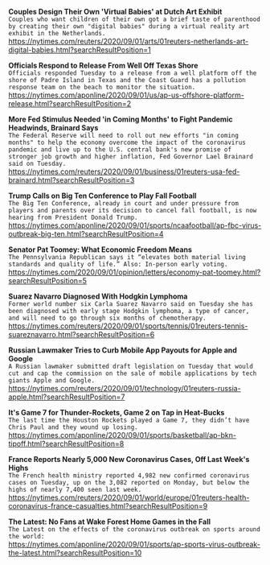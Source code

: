 **Couples Design Their Own 'Virtual Babies' at Dutch Art Exhibit**\
`Couples who want children of their own got a brief taste of parenthood by creating their own "digital babies" during a virtual reality art exhibit in the Netherlands.`\
https://nytimes.com/reuters/2020/09/01/arts/01reuters-netherlands-art-digital-babies.html?searchResultPosition=1

**Officials Respond to Release From Well Off Texas Shore**\
`Officials responded Tuesday to a release from a well platform off the shore of Padre Island in Texas and the Coast Guard has a pollution response team on the beach to monitor the situation.`\
https://nytimes.com/aponline/2020/09/01/us/ap-us-offshore-platform-release.html?searchResultPosition=2

**More Fed Stimulus Needed 'in Coming Months' to Fight Pandemic Headwinds, Brainard Says**\
`The Federal Reserve will need to roll out new efforts "in coming months" to help the economy overcome the impact of the coronavirus pandemic and live up to the U.S. central bank's new promise of stronger job growth and higher inflation, Fed Governor Lael Brainard said on Tuesday.`\
https://nytimes.com/reuters/2020/09/01/business/01reuters-usa-fed-brainard.html?searchResultPosition=3

**Trump Calls on Big Ten Conference to Play Fall Football**\
`The Big Ten Conference, already in court and under pressure from players and parents over its decision to cancel fall football, is now hearing from President Donald Trump.`\
https://nytimes.com/aponline/2020/09/01/sports/ncaafootball/ap-fbc-virus-outbreak-big-ten.html?searchResultPosition=4

**Senator Pat Toomey: What Economic Freedom Means**\
`The Pennsylvania Republican says it “elevates both material living standards and quality of life.” Also: In-person early voting.`\
https://nytimes.com/2020/09/01/opinion/letters/economy-pat-toomey.html?searchResultPosition=5

**Suarez Navarro Diagnosed With Hodgkin Lymphoma**\
`Former world number six Carla Suarez Navarro said on Tuesday she has been diagnosed with early stage Hodgkin lymphoma, a type of cancer, and will need to go through six months of chemotherapy.`\
https://nytimes.com/reuters/2020/09/01/sports/tennis/01reuters-tennis-suareznavarro.html?searchResultPosition=6

**Russian Lawmaker Tries to Curb Mobile App Payouts for Apple and Google**\
`A Russian lawmaker submitted draft legislation on Tuesday that would cut and cap the commission on the sale of mobile applications by tech giants Apple and Google.  `\
https://nytimes.com/reuters/2020/09/01/technology/01reuters-russia-apple.html?searchResultPosition=7

**It's Game 7 for Thunder-Rockets, Game 2 on Tap in Heat-Bucks**\
`The last time the Houston Rockets played a Game 7, they didn’t have Chris Paul and they wound up losing.`\
https://nytimes.com/aponline/2020/09/01/sports/basketball/ap-bkn-tipoff.html?searchResultPosition=8

**France Reports Nearly 5,000 New Coronavirus Cases, Off Last Week's Highs**\
`The French health ministry reported 4,982 new confirmed coronavirus cases on Tuesday, up on the 3,082 reported on Monday, but below the highs of nearly 7,400 seen last week.`\
https://nytimes.com/reuters/2020/09/01/world/europe/01reuters-health-coronavirus-france-casualties.html?searchResultPosition=9

**The Latest: No Fans at Wake Forest Home Games in the Fall**\
`The Latest on the effects of the coronavirus outbreak on sports around the world:`\
https://nytimes.com/aponline/2020/09/01/sports/ap-sports-virus-outbreak-the-latest.html?searchResultPosition=10

